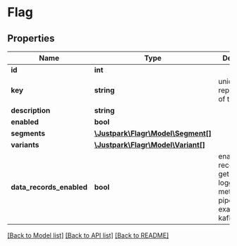 # Flag

## Properties
Name | Type | Description | Notes
------------ | ------------- | ------------- | -------------
**id** | **int** |  | [optional] 
**key** | **string** | unique key representation of the flag | [optional] 
**description** | **string** |  | 
**enabled** | **bool** |  | 
**segments** | [**\Justpark\Flagr\Model\Segment[]**](Segment.md) |  | [optional] 
**variants** | [**\Justpark\Flagr\Model\Variant[]**](Variant.md) |  | [optional] 
**data_records_enabled** | **bool** | enabled data records will get data logging in the metrics pipeline, for example, kafka. | 

[[Back to Model list]](../README.md#documentation-for-models) [[Back to API list]](../README.md#documentation-for-api-endpoints) [[Back to README]](../README.md)


